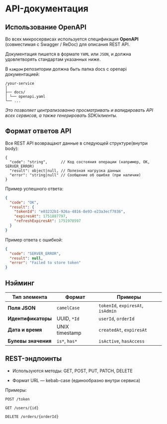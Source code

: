 # API-документация

## Использование OpenAPI

Во всех микросервисах используется спецификация **OpenAPI** (совместимая с Swagger / ReDoc) для описания REST API.

Документация пишется в формате `YAML` или `JSON`, и должна удовлетворять стандартам указанных ниже.

В `каждом` репозитории должна быть папка docs с openapi документацией:

```
/your-service
│
├── docs/
│ └── openapi.yaml
└── ...
```

*Это позволяет централизованно просматривать и валидировать API всех сервисов, а также генерировать SDK/клиенты.*

## Формат ответов API

Все REST API возвращают данные в следующей структуре(внутри body):

```
{
  "code": "string",      // Код состояния операции (например, OK, SERVER_ERROR)
  "result": object|null, // Полезная нагрузка данных
  "error": "string|null" // Сообщение об ошибке (при наличии)
}
```

Пример успешного ответа:
```json
{
  "code": "OK",
  "result": {
    "tokenId": "e03232b1-926a-4816-8e93-e23a3ecf7836",
    "expiresAt": 1751887797,
    "refreshExpiresAt": 1751970597
  }
}
```

Пример ответа с ошибкой:
```json
{
  "code": "SERVER_ERROR",
  "result": null,
  "error": "Failed to store token"
}
```

## Нэйминг
| Тип элемента        | Формат         | Примеры                           |
| ------------------- | -------------- | --------------------------------- |
| **Поля JSON**       | `camelCase`    | `tokenId`, `expiresAt`, `isAdmin` |
| **Идентификаторы**  | UUID, `*Id`    | `userId`, `orderId`               |
| **Дата и время**    | UNIX timestamp | `createdAt`, `expiresAt`          |
| **Булевы значения** | `is*`, `has*`  | `isActive`, `hasAccess`           |


## REST-эндпоинты

- Используются методы: GET, POST, PUT, PATCH, DELETE

- Формат URL — kebab-case (единообразно внутри сервиса)

Примеры:

```
POST /token

GET /users/{id}

DELETE /orders/{orderId}
```
